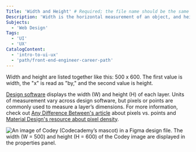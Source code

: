 ```yaml
---
Title: 'Width and Height' # Required; the file name should be the same as the title, but lowercase, with dashes instead of spaces, and all punctuation removed
Description: 'Width is the horizontal measurement of an object, and height is the vertical measurement.'
Subjects:
  - 'Web Design'
Tags:
  - 'UI'
  - 'UX'
CatalogContent:
  - 'intro-to-ui-ux'
  - 'path/front-end-engineer-career-path'
---
```


Width and height are listed together like this: 500 x 600. The first value is width, the "x" is read as "by," and the second value is height.

[Design software](https://www.codecademy.com/resources/docs/uiux/design-software) displays the width (W) and height (H) of each layer. Units of measurement vary across design software, but pixels or points are commonly used to measure a layer’s dimensions. For more information, check out [Any Difference Between's article](​​https://anydifferencebetween.com/difference-between-pixel-and-point/) about pixels vs. points and [Material Design's resource about pixel density](https://material.io/design/layout/pixel-density.html).

![An image of Codey (Codecademy’s mascot) in a Figma design file. The width (W = 500) and height (H = 600) of the Codey image are displayed in the properties panel.](https://static-assets.codecademy.com/Courses/intro-to-ui-and-ux/docs/Width-Height.png)
